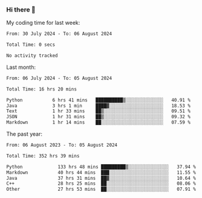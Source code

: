 ### Hi there 👋

My coding time for last week:

<!--START_SECTION:week-->

```txt
From: 30 July 2024 - To: 06 August 2024

Total Time: 0 secs

No activity tracked
```

<!--END_SECTION:week-->

Last month:

<!--START_SECTION:month-->

```txt
From: 06 July 2024 - To: 05 August 2024

Total Time: 16 hrs 20 mins

Python           6 hrs 41 mins   ██████████▒░░░░░░░░░░░░░░   40.91 %
Java             3 hrs 1 min     ████▓░░░░░░░░░░░░░░░░░░░░   18.53 %
Text             1 hr 33 mins    ██▒░░░░░░░░░░░░░░░░░░░░░░   09.51 %
JSON             1 hr 31 mins    ██▒░░░░░░░░░░░░░░░░░░░░░░   09.32 %
Markdown         1 hr 14 mins    ██░░░░░░░░░░░░░░░░░░░░░░░   07.59 %
```

<!--END_SECTION:month-->

The past year:

<!--START_SECTION:year-->

```txt
From: 06 August 2023 - To: 05 August 2024

Total Time: 352 hrs 39 mins

Python             133 hrs 48 mins █████████▒░░░░░░░░░░░░░░░   37.94 %
Markdown           40 hrs 44 mins  ███░░░░░░░░░░░░░░░░░░░░░░   11.55 %
Java               37 hrs 31 mins  ██▓░░░░░░░░░░░░░░░░░░░░░░   10.64 %
C++                28 hrs 25 mins  ██░░░░░░░░░░░░░░░░░░░░░░░   08.06 %
Other              27 hrs 53 mins  ██░░░░░░░░░░░░░░░░░░░░░░░   07.91 %
```

<!--END_SECTION:year-->

